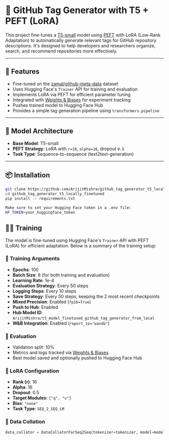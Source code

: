 # 🚀 GitHub Tag Generator with T5 + PEFT (LoRA)

This project fine-tunes a [T5-small](https://huggingface.co/t5-small) model using [PEFT](https://github.com/huggingface/peft) with LoRA (Low-Rank Adaptation) to automatically generate relevant tags for GitHub repository descriptions. It's designed to help developers and researchers organize, search, and recommend repositories more effectively.

---

## 📌 Features

- Fine-tuned on the [zamal/github-meta-data](https://huggingface.co/datasets/zamal/github-meta-data) dataset  
- Uses Hugging Face's `Trainer` API for training and evaluation  
- Implements LoRA via PEFT for efficient parameter tuning  
- Integrated with [Weights & Biases](https://wandb.ai/) for experiment tracking  
- Pushes trained model to Hugging Face Hub  
- Provides a simple tag generation pipeline using `transformers.pipeline`

---

## 🧠 Model Architecture

- **Base Model**: T5-small  
- **PEFT Strategy**: LoRA with `r=16`, `alpha=16`, dropout `0.5`  
- **Task Type**: Sequence-to-sequence (text2text-generation)

---

## 📦 Installation

```bash
git clone https://github.com/ArijitMishra/github_tag_generator_t5_locally_finetuned.git
cd github_tag_generator_t5_locally_finetuned
pip install -r requirements.txt

Make sure to set your Hugging Face token in a .env file:
HF_TOKEN=your_huggingface_token
```


## 🏋️‍♂️ Training

The model is fine-tuned using Hugging Face's `Trainer` API with PEFT (LoRA) for efficient adaptation. Below is a summary of the training setup:

### 🔧 Training Arguments

- **Epochs**: 100  
- **Batch Size**: 8 (for both training and evaluation)  
- **Learning Rate**: 1e-4  
- **Evaluation Strategy**: Every 50 steps  
- **Logging Steps**: Every 10 steps  
- **Save Strategy**: Every 50 steps, keeping the 2 most recent checkpoints  
- **Mixed Precision**: Enabled (`fp16=True`)  
- **Push to Hub**: Enabled  
- **Hub Model ID**: `ArijitMishra/t5_model_finetuned_github_tag_generator_from_local`  
- **W&B Integration**: Enabled (`report_to="wandb"`)

### 🧪 Evaluation

- Validation split: 10%  
- Metrics and logs tracked via [Weights & Biases](https://wandb.ai/)  
- Best model saved and optionally pushed to Hugging Face Hub

### 🧬 LoRA Configuration

- **Rank (r)**: 16  
- **Alpha**: 16  
- **Dropout**: 0.5  
- **Target Modules**: `["q", "v"]`  
- **Bias**: `"none"`  
- **Task Type**: `SEQ_2_SEQ_LM`

### 🧰 Data Collation

```python
data_collator = DataCollatorForSeq2Seq(tokenizer=tokenizer, model=model)
```